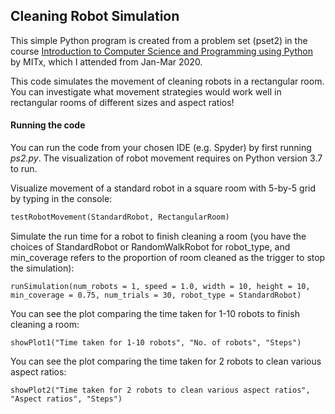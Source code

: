 ## Cleaning Robot Simulation

This simple Python program is created from a problem set (pset2) in the course [Introduction to Computer Science and Programming using Python](https://www.edx.org/course/introduction-to-computer-science-and-programming-7) by MITx, which I attended from Jan-Mar 2020.

This code simulates the movement of cleaning robots in a rectangular room. You can investigate what movement strategies would work well in rectangular rooms of different sizes and aspect ratios!

#### Running the code

You can run the code from your chosen IDE (e.g. Spyder) by first running _ps2.py_. The visualization of robot movement requires on Python version 3.7 to run.

Visualize movement of a standard robot in a square room with 5-by-5 grid by typing in the console:

```python
testRobotMovement(StandardRobot, RectangularRoom)
```

Simulate the run time for a robot to finish cleaning a room (you have the choices of StandardRobot or RandomWalkRobot for robot_type, and min_coverage refers to the proportion of room cleaned as the trigger to stop the simulation):

```
runSimulation(num_robots = 1, speed = 1.0, width = 10, height = 10, min_coverage = 0.75, num_trials = 30, robot_type = StandardRobot)
```

You can see the plot comparing the time taken for 1-10 robots to finish cleaning a room:

```
showPlot1("Time taken for 1-10 robots", "No. of robots", "Steps")
```

You can see the plot comparing the time taken for 2 robots to clean various aspect ratios:

```
showPlot2("Time taken for 2 robots to clean various aspect ratios", "Aspect ratios", "Steps")
```

